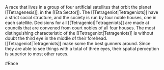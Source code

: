 A race that lives in a group of four artificial satellites that orbit the planet <span class="political-bodies-places">[[Tetragenesis]]</span>, in the <span class="political-bodies-places">[[Eta Sector]]</span>.
The <span class="races">[[Tetrageniot|Tetrageniots]]</span> have a strict social structure, and the society is run by four noble houses, one in each satellite.  Decisions for all <span class="political-bodies-places">[[Tetrageniot|Tetrageniots]]</span> are made at councils that are convened from court nobles of all four houses.
The most distinguishing characteristic of the <span class="political-bodies-places">[[Tetrageniot|Tetrageniots]]</span> is without doubt the third eye in the middle of their forehead.
<span class="races">[[Tetrageniot|Tetrageniots]]</span> make some the best gunners around.  Since they are able to see things with a total of three eyes, their spatial perception is superior to most other races.

#Race